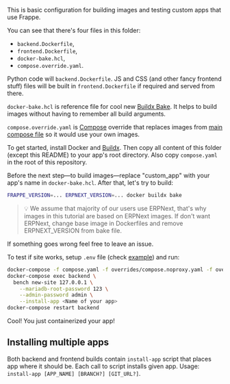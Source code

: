 This is basic configuration for building images and testing custom apps that use Frappe.

You can see that there's four files in this folder:

- `backend.Dockerfile`,
- `frontend.Dockerfile`,
- `docker-bake.hcl`,
- `compose.override.yaml`.

Python code will `backend.Dockerfile`. JS and CSS (and other fancy frontend stuff) files will be built in `frontend.Dockerfile` if required and served from there.

`docker-bake.hcl` is reference file for cool new [Buildx Bake](https://github.com/docker/buildx/blob/master/docs/reference/buildx_bake.md). It helps to build images without having to remember all build arguments.

`compose.override.yaml` is [Compose](https://docs.docker.com/compose/compose-file/) override that replaces images from [main compose file](https://github.com/frappe/frappe_docker/blob/main/compose.yaml) so it would use your own images.

To get started, install Docker and [Buildx](https://github.com/docker/buildx#installing). Then copy all content of this folder (except this README) to your app's root directory. Also copy `compose.yaml` in the root of this repository.

Before the next step—to build images—replace "custom_app" with your app's name in `docker-bake.hcl`. After that, let's try to build:

```bash
FRAPPE_VERSION=... ERPNEXT_VERSION=... docker buildx bake
```

> 💡 We assume that majority of our users use ERPNext, that's why images in this tutorial are based on ERPNext images. If don't want ERPNext, change base image in Dockerfiles and remove ERPNEXT_VERSION from bake file.

If something goes wrong feel free to leave an issue.

To test if site works, setup `.env` file (check [example](<(https://github.com/frappe/frappe_docker/blob/main/example.env)>)) and run:

```bash
docker-compose -f compose.yaml -f overrides/compose.noproxy.yaml -f overrides/compose.mariadb.yaml -f overrides/compose.redis.yaml -f custom_app/compose.override.yaml up -d
docker-compose exec backend \
  bench new-site 127.0.0.1 \
    --mariadb-root-password 123 \
    --admin-password admin \
    --install-app <Name of your app>
docker-compose restart backend
```

Cool! You just containerized your app!

## Installing multiple apps

Both backend and frontend builds contain `install-app` script that places app where it should be. Each call to script installs given app. Usage: `install-app [APP_NAME] [BRANCH?] [GIT_URL?]`.
